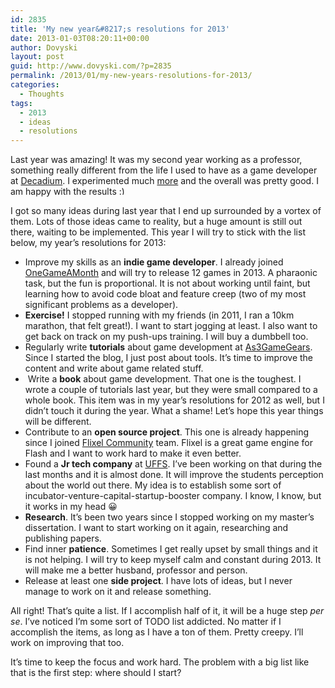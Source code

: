 ```yaml
---
id: 2835
title: 'My new year&#8217;s resolutions for 2013'
date: 2013-01-03T08:20:11+00:00
author: Dovyski
layout: post
guid: http://www.dovyski.com/?p=2835
permalink: /2013/01/my-new-years-resolutions-for-2013/
categories:
  - Thoughts
tags:
  - 2013
  - ideas
  - resolutions
---
```

Last year was amazing! It was my second year working as a professor, something really different from the life I used to have as a game developer at <a href="http://decadium.com" target="_blank">Decadium</a>. I experimented much [more](http://www.dovyski.com/2012/04/i-told-my-2nd-year-cs-students-to-create-a-programming-language/ "I told my 2nd year CS students to create a programming language") and the overall was pretty good. I am happy with the results <img src="http://www.dovyski.com/wp-includes/images/smilies/simple-smile.png" alt=":)" class="wp-smiley" style="height: 1em; max-height: 1em;" />

I got so many ideas during last year that I end up surrounded by a vortex of them. Lots of those ideas came to reality, but a huge amount is still out there, waiting to be implemented. This year I will try to stick with the list below, my year&#8217;s resolutions for 2013:

  * Improve my skills as an **indie game developer**. I already joined <a href="http://onegameamonth.com" target="_blank">OneGameAMonth</a> and will try to release 12 games in 2013. A pharaonic task, but the fun is proportional. It is not about working until faint, but learning how to avoid code bloat and feature creep (two of my most significant problems as a developer).
  * **Exercise!** I stopped running with my friends (in 2011, I ran a 10km marathon, that felt great!). I want to start jogging at least. I also want to get back on track on my push-ups training. I will buy a dumbbell too.
  * Regularly write **tutorials** about game development at <a href="http://as3gamegears.com" target="_blank">As3GameGears</a>. Since I started the blog, I just post about tools. It&#8217;s time to improve the content and write about game related stuff.
  *  Write a **book** about game development. That one is the toughest. I wrote a couple of tutorials last year, but they were small compared to a whole book. This item was in my year&#8217;s resolutions for 2012 as well, but I didn&#8217;t touch it during the year. What a shame! Let&#8217;s hope this year things will be different.
  * Contribute to an **open source project**. This one is already happening since I joined <a href="http://github.com/flixelcommunity" target="_blank">Flixel Community</a> team. Flixel is a great game engine for Flash and I want to work hard to make it even better.
  * Found a **Jr tech company** at <a href="http://www.uffs.edu.br" target="_blank">UFFS</a>. I&#8217;ve been working on that during the last months and it is almost done. It will improve the students perception about the world out there. My idea is to establish some sort of incubator-venture-capital-startup-booster company. I know, I know, but it works in my head 😀
  * **Research**. It&#8217;s been two years since I stopped working on my master&#8217;s dissertation. I want to start working on it again, researching and publishing papers.
  * Find inner **patience**. Sometimes I get really upset by small things and it is not helping. I will try to keep myself calm and constant during 2013. It will make me a better husband, professor and person.
  * Release at least one **side project**. I have lots of ideas, but I never manage to work on it and release something.

All right! That&#8217;s quite a list. If I accomplish half of it, it will be a huge step _per se_. I&#8217;ve noticed I&#8217;m some sort of TODO list addicted. No matter if I accomplish the items, as long as I have a ton of them. Pretty creepy. I&#8217;ll work on improving that too.

It&#8217;s time to keep the focus and work hard. The problem with a big list like that is the first step: where should I start?